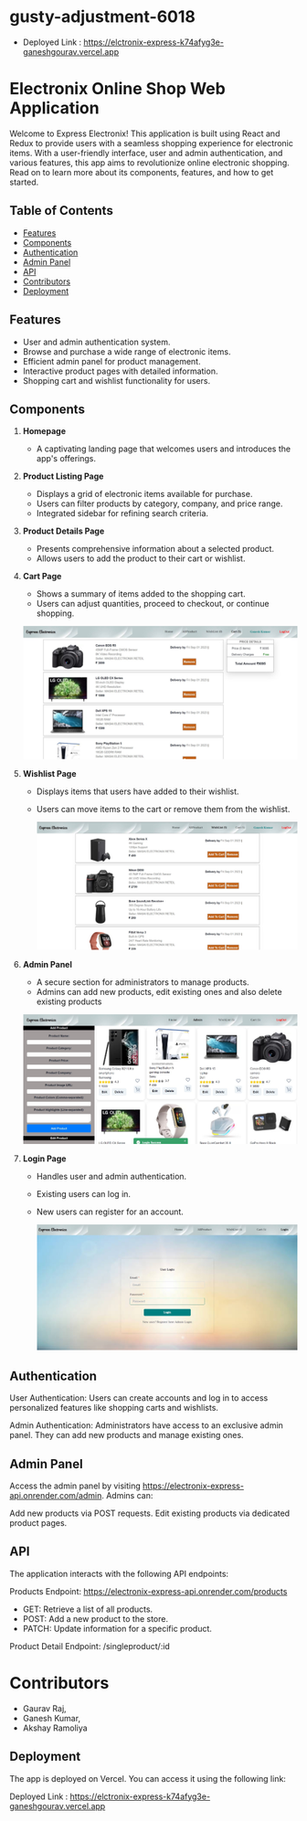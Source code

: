 # gusty-adjustment-6018
- Deployed Link : https://elctronix-express-k74afyg3e-ganeshgourav.vercel.app
# Electronix Online Shop Web Application

Welcome to Express Electronix! This application is built using React and Redux to provide users with a seamless shopping experience for electronic items. With a user-friendly interface, user and admin authentication, and various features, this app aims to revolutionize online electronic shopping. Read on to learn more about its components, features, and how to get started.

## Table of Contents

- [Features](#features)
- [Components](#components)
- [Authentication](#authentication)
- [Admin Panel](#admin-panel)
- [API](#api)
- [Contributors](#contributors)
- [Deployment](#deployment)

## Features

- User and admin authentication system.
- Browse and purchase a wide range of electronic items.
- Efficient admin panel for product management.
- Interactive product pages with detailed information.
- Shopping cart and wishlist functionality for users.

## Components

1. **Homepage**
   - A captivating landing page that welcomes users and introduces the app's offerings.


2. **Product Listing Page**
   - Displays a grid of electronic items available for purchase.
   - Users can filter products by category, company, and price range.
   - Integrated sidebar for refining search criteria.

  


3. **Product Details Page**
   - Presents comprehensive information about a selected product.
   - Allows users to add the product to their cart or wishlist.

4. **Cart Page**
   - Shows a summary of items added to the shopping cart.
   - Users can adjust quantities, proceed to checkout, or continue shopping.

   ![CartPage](./ReadmeImages/CartPage.jpg)


5. **Wishlist Page**
   - Displays items that users have added to their wishlist.
   - Users can move items to the cart or remove them from the wishlist.

     ![WishList](./ReadmeImages/WishlistPage.jpg)




6. **Admin Panel**
   - A secure section for administrators to manage products.
   - Admins can add new products, edit existing ones and also delete existing products

   ![ListingPage](./ReadmeImages/AdimPanel.jpg)




7. **Login Page**
   - Handles user and admin authentication.
   - Existing users can log in.
   - New users can register for an account.

     ![LoginPage](./ReadmeImages/LoginPage.jpg)




## Authentication
User Authentication: Users can create accounts and log in to access personalized features like shopping carts and wishlists.

Admin Authentication: Administrators have access to an exclusive admin panel. They can add new products and manage existing ones.

## Admin Panel
Access the admin panel by visiting https://electronix-express-api.onrender.com/admin. Admins can:

Add new products via POST requests.
Edit existing products via dedicated product pages.

## API
The application interacts with the following API endpoints:

Products Endpoint: https://electronix-express-api.onrender.com/products

- GET: Retrieve a list of all products.
- POST: Add a new product to the store.
- PATCH: Update information for a specific product.

Product Detail Endpoint: /singleproduct/:id


# Contributors
- Gaurav Raj,
- Ganesh Kumar,
- Akshay Ramoliya

## Deployment
The app is deployed on Vercel. You can access it using the following link:

Deployed Link : https://elctronix-express-k74afyg3e-ganeshgourav.vercel.app
